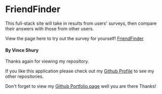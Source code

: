 # FriendFinder
This full-stack site will take in results from users' surveys, then compare their answers with those from other users.

View the page here to try out the survey for yourself! [FriendFinder](https://stormy-castle-89962.herokuapp.com/)


#### By Vince Shury
Thanks again for viewing my repository.

If you like this application please check out my [Github Profile](https://github.com/Vincent440) to see my other repositories.

Don't forget to view my [Github Portfolio page](https://vincent440.github.io/) well you are there Thanks!